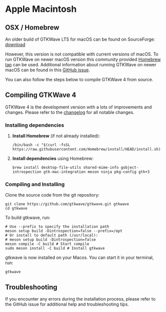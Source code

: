 # Apple Macintosh

## OSX / Homebrew

An older build of GTKWave LTS for macOS can be found on SourceForge:
[download](https://gtkwave.sourceforge.net/gtkwave.zip)

However, this version is not compatible with current versions of macOS.
To run GTKWave on newer macOS version this community provided
[Homebrew tap](https://github.com/randomplum/homebrew-gtkwave) can be used.
Additional information about running GTKWave on newer macOS
can be found in this [GitHub issue](https://github.com/gtkwave/gtkwave/issues/250).

You can also follow the steps below to compile GTKWave 4 from source.

## Compiling GTKWave 4

GTKWave 4 is the development version with a lots of
improvements and changes. Please refer to the
[changelog](https://github.com/gtkwave/gtkwave/blob/master/CHANGELOG.md)
for all notable changes.

### Installing dependencies

1. **Install Homebrew** (if not already installed):

    ```shell
    /bin/bash -c "$(curl -fsSL https://raw.githubusercontent.com/Homebrew/install/HEAD/install.sh)"
    ```

2. **Install dependencies** using Homebrew:

    ```shell
    brew install desktop-file-utils shared-mime-info gobject-introspection gtk-mac-integration meson ninja pkg-config gtk+3
    ```

### Compiling and Installing

Clone the source code from the git repository:

```shell
git clone https://github.com/gtkwave/gtkwave.git gtkwave
cd gtkwave
```

To build gtkwave, run:

```shell
# Use --prefix to specify the installation path
meson setup build -Dintrospection=false --prefix=/opt
# Or install to default path (/usr/local):
# meson setup build -Dintrospection=false
meson compile -C build # Start compile
sudo meson install -C build # Install gtkwave
```

gtkwave is now installed on your Macos. You can start it in your terminal, run:

```shell
gtkwave
```

## Troubleshooting

If you encounter any errors during the installation process, please refer to the GitHub issue for additional help and troubleshooting tips.